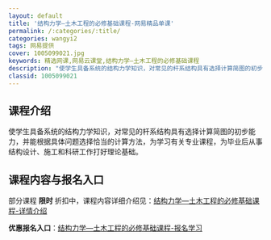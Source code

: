 ```yaml
---
layout: default
title: '结构力学—土木工程的必修基础课程-网易精品单课'
permalink: /:categories/:title/
categories: wangyi2
tags: 网易提供
cover: 1005099021.jpg
keywords: 精选网课,网易云课堂,结构力学—土木工程的必修基础课程
description: "使学生具备系统的结构力学知识，对常见的杆系结构具有选择计算简图的初步能力，并能根据具体问题选择恰当的计算方法，为学习有关专业课程，为毕业后从事结构设计、施工和科研工作打好理论基础。结构力学—"
classid: 1005099021
---
```


## 课程介绍

使学生具备系统的结构力学知识，对常见的杆系结构具有选择计算简图的初步能力，并能根据具体问题选择恰当的计算方法，为学习有关专业课程，为毕业后从事结构设计、施工和科研工作打好理论基础。

## 课程内容与报名入口

部分课程 **限时** 折扣中，课程内容详细介绍见：[结构力学—土木工程的必修基础课程-详情介绍](https://study.163.com/course/introduction/1005099021.htm?share=1&shareId=1025206652&utm_campaign=share&utm_medium=iphoneShare&utm_source=&utm_u=1025206652)

**优惠报名入口**：[结构力学—土木工程的必修基础课程-报名学习](https://study.163.com/course/introduction/1005099021.htm?share=1&shareId=1025206652&utm_campaign=share&utm_medium=iphoneShare&utm_source=&utm_u=1025206652)

